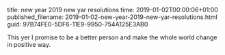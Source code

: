 title: new year 2019 new yar resolutions
time: 2019-01-02T00:00:06+01:00
published_filename: 2019-01-02-new-year-2019-new-yar-resolutions.html
guid: 97B74FE0-5DF6-11E9-9950-754A125E3AB0



This yer I promise to be a better person and make the whole world change in positive way.




